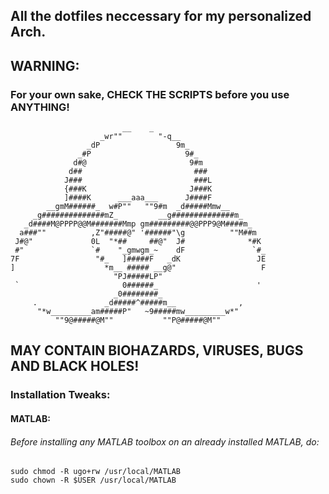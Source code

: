 ## All the dotfiles neccessary for my personalized Arch.
## WARNING: 
### For your own sake, CHECK THE SCRIPTS before you use ANYTHING!

 
                             __    _
                        _wr""        "-q__
                     _dP                 9m_
                   _#P                     9#_
                  d#@                       9#m
                 d##                         ###
                J###                         ###L
                {###K                       J###K
                ]####K      ___aaa___      J####F
            __gmM######_  w#P""   ""9#m  _d#####Mmw__
         _g##############mZ_         __g##############m_
       _d####M@PPPP@@M#######Mmp gm#########@@PPP9@M####m_
      a###""          ,Z"#####@" '######"\g          ""M##m
     J#@"             0L  "*##     ##@"  J#              *#K
     #"               `#    "_gmwgm_~    dF               `#_
    7F                 "#_   ]#####F   _dK                 JE
    ]                    *m__ ##### __g@"                   F
                           "PJ#####LP"
     `                       0######_                      '
                           _0########_
         .               _d#####^#####m__              ,
          "*w_________am#####P"   ~9#####mw_________w*"
              ""9@#####@M""           ""P@#####@M""

          
## MAY CONTAIN BIOHAZARDS, VIRUSES, BUGS AND BLACK HOLES!


### Installation Tweaks:
#### MATLAB:
###### Before installing any MATLAB toolbox on an already installed MATLAB, do:

```
sudo chmod -R ugo+rw /usr/local/MATLAB
sudo chown -R $USER /usr/local/MATLAB
```
